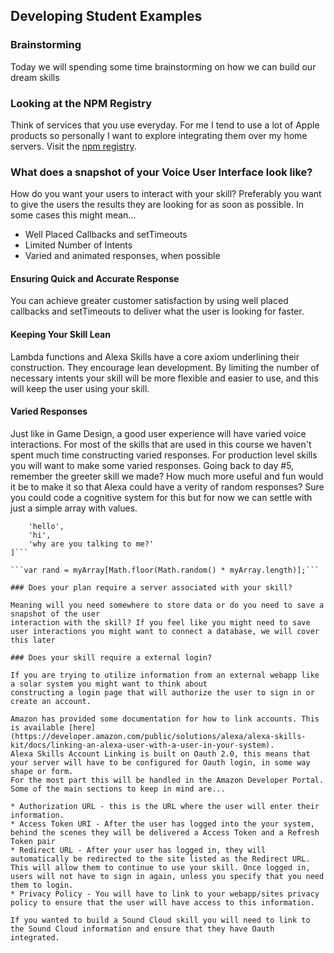 ## Developing Student Examples

### Brainstorming

Today we will spending some time brainstorming on how we can build our dream skills


### Looking at the NPM Registry

Think of services that you use everyday. For me I tend to use a lot of Apple products so personally 
I want to explore integrating them over my home servers.
Visit the [npm registry](https://www.npmjs.com/).

### What does a snapshot of your Voice User Interface look like?

How do you want your users to interact with your skill? Preferably you want to give the users the results 
they are looking for as soon as possible. In some cases this might mean... 

* Well Placed Callbacks and setTimeouts
* Limited Number of Intents
* Varied and animated responses, when possible

#### Ensuring Quick and Accurate Response

You can achieve greater customer satisfaction by using well placed callbacks and setTimeouts to deliver what the user 
is looking for faster. 

#### Keeping Your Skill Lean

Lambda functions and Alexa Skills have a core axiom underlining their construction. They encourage lean development. 
By limiting the number of necessary intents your skill will be more flexible and easier to use, 
and this will keep the user using your skill.

#### Varied Responses

Just like in Game Design, a good user experience will have varied voice interactions. For most of the skills that are 
used in this course we haven't spent much time constructing varied responses. 
For production level skills you will want to make some varied responses. Going back to day #5, remember the greeter skill we made?
How much more useful and fun would it be to make it so that Alexa could have a verity of random responses? 
Sure you could code a cognitive system for this but for now we can settle with just a simple array with values.

```var myArray = [
    'hello',
    'hi',
    'why are you talking to me?'
]```

```var rand = myArray[Math.floor(Math.random() * myArray.length)];```

### Does your plan require a server associated with your skill? 

Meaning will you need somewhere to store data or do you need to save a snapshot of the user 
interaction with the skill? If you feel like you might need to save user interactions you might want to connect a database, we will cover this later

### Does your skill require a external login?

If you are trying to utilize information from an external webapp like a solar system you might want to think about 
constructing a login page that will authorize the user to sign in or create an account.

Amazon has provided some documentation for how to link accounts. This is available [here](https://developer.amazon.com/public/solutions/alexa/alexa-skills-kit/docs/linking-an-alexa-user-with-a-user-in-your-system).
Alexa Skills Account Linking is built on Oauth 2.0, this means that your server will have to be configured for Oauth login, in some way shape or form.
For the most part this will be handled in the Amazon Developer Portal. Some of the main sections to keep in mind are...

* Authorization URL - this is the URL where the user will enter their information.
* Access Token URI - After the user has logged into the your system, behind the scenes they will be delivered a Access Token and a Refresh Token pair 
* Redirect URL - After your user has logged in, they will automatically be redirected to the site listed as the Redirect URL. This will allow them to continue to use your skill. Once logged in, users will not have to sign in again, unless you specify that you need them to login.
* Privacy Policy - You will have to link to your webapp/sites privacy policy to ensure that the user will have access to this information.

If you wanted to build a Sound Cloud skill you will need to link to the Sound Cloud information and ensure that they have Oauth integrated.



